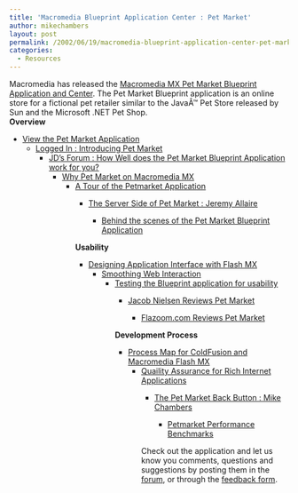 ```yaml
---
title: 'Macromedia Blueprint Application Center : Pet Market'
author: mikechambers
layout: post
permalink: /2002/06/19/macromedia-blueprint-application-center-pet-market/
categories:
  - Resources
---
```



Macromedia has released the [Macromedia MX Pet Market Blueprint Application and Center][1]. The Pet Market Blueprint application is an online store for a fictional pet retailer similar to the JavaÂ™ Pet Store released by Sun and the Microsoft .NET Pet Shop.  
**Overview**  
  
*   [View the Pet Market Application][2]  
    *   [Logged In : Introducing Pet Market][3]  
        *   [JD&#8217;s Forum : How Well does the Pet Market Blueprint Application work for you?][4]  
            *   [Why Pet Market on Macromedia MX][5]  
                *   [A Tour of the Petmarket Application][6]  
                    *   [The Server Side of Pet Market : Jeremy Allaire][7]  
                        *   [Behind the scenes of the Pet Market Blueprint Application][8]</UL>
                          
                        **Usability**  
                          
                        *   [Designing Application Interface with Flash MX][9]  
                            *   [Smoothing Web Interaction][10]  
                                *   [Testing the Blueprint application for usability][11]  
                                    *   [Jacob Nielsen Reviews Pet Market][12]  
                                        *   [Flazoom.com Reviews Pet Market][13]</UL>
                                          
                                        **Development Process**  
                                          
                                        *   [Process Map for ColdFusion and Macromedia Flash MX][14]  
                                            *   [Quaility Assurance for Rich Internet Applications][15]  
                                                *   [The Pet Market Back Button : Mike Chambers][16]  
                                                    *   [Petmarket Performance Benchmarks][17]</UL>
                                                      
                                                    Check out the application and let us know&nbsp;you comments, questions and suggestions by posting them&nbsp;in the [forum][18], or through the [feedback form][19].</p>

 [1]: http://www.macromedia.com/desdev/mx/blueprint/
 [2]: http://examples.macromedia.com/petmarket/store.html
 [3]: http://www.macromedia.com/desdev/logged_in/
 [4]: http://www.macromedia.com/desdev/jd_forum/
 [5]: http://www.macromedia.com/desdev/mx/blueprint/articles/why_petmarket.html
 [6]: http://www.macromedia.com/desdev/mx/blueprint/articles/makingpetmarket/makingpetmarket.html
 [7]: http://www.macromedia.com/desdev/mx/blueprint/articles/server_side.html
 [8]: http://www.macromedia.com/desdev/mx/blueprint/articles/bts.html
 [9]: http://www.macromedia.com/desdev/mx/blueprint/articles/flash_ui.html
 [10]: http://www.macromedia.com/desdev/mx/blueprint/articles/enhancing_interaction.pdf
 [11]: http://www.macromedia.com/desdev/mx/blueprint/articles/usabilitybp.html
 [12]: http://www.macromedia.com/desdev/mx/blueprint/articles/nielsen.html
 [13]: http://www.flazoom.com/news/petmarket_06182002.shtml
 [14]: http://www.macromedia.com/desdev/mx/blueprint/articles/process_map.html
 [15]: http://www.macromedia.com/desdev/mx/blueprint/articles/qa_petmarket.html
 [16]: http://www.macromedia.com/desdev/mx/blueprint/articles/back_button.html
 [17]: http://www.macromedia.com/desdev/mx/blueprint/articles/performance.html
 [18]: http://webforums.macromedia.com/richintapps
 [19]: http://www.macromedia.com/support/email/tutorial/main.cgi